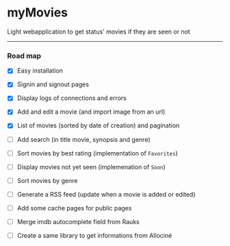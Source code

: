 # myMovies

Light webapplication to get status' movies if they are seen or not

---

### Road map

* [x] Easy installation
* [x] Signin and signout pages
* [x] Display logs of connections and errors
* [x] Add and edit a movie (and import image from an url)
* [x] List of movies (sorted by date of creation) and pagination
* [ ] Add search (in title movie, synopsis and genre)
* [ ] Sort movies by best rating (implementation of `Favorites`)
* [ ] Display movies not yet seen (implemenation of `Soon`)
* [ ] Sort movies by genre
* [ ] Generate a RSS feed (update when a movie is added or edited)
* [ ] Add some cache pages for public pages

* [ ] Merge imdb autocomplete field from Rauks
* [ ] Create a same library to get informations from Allociné
